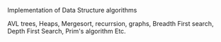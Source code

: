 Implementation of Data Structure algorithms

AVL trees, Heaps, Mergesort, recurrsion, graphs, Breadth First search, Depth First Search, Prim's algorithm Etc.
